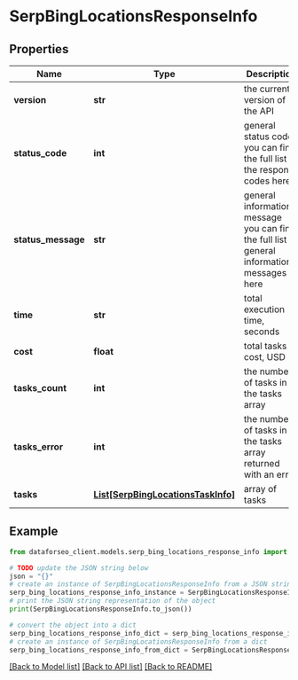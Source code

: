 # SerpBingLocationsResponseInfo


## Properties

Name | Type | Description | Notes
------------ | ------------- | ------------- | -------------
**version** | **str** | the current version of the API | [optional] 
**status_code** | **int** | general status code you can find the full list of the response codes here | [optional] 
**status_message** | **str** | general informational message you can find the full list of general informational messages here | [optional] 
**time** | **str** | total execution time, seconds | [optional] 
**cost** | **float** | total tasks cost, USD | [optional] 
**tasks_count** | **int** | the number of tasks in the tasks array | [optional] 
**tasks_error** | **int** | the number of tasks in the tasks array returned with an error | [optional] 
**tasks** | [**List[SerpBingLocationsTaskInfo]**](SerpBingLocationsTaskInfo.md) | array of tasks | [optional] 

## Example

```python
from dataforseo_client.models.serp_bing_locations_response_info import SerpBingLocationsResponseInfo

# TODO update the JSON string below
json = "{}"
# create an instance of SerpBingLocationsResponseInfo from a JSON string
serp_bing_locations_response_info_instance = SerpBingLocationsResponseInfo.from_json(json)
# print the JSON string representation of the object
print(SerpBingLocationsResponseInfo.to_json())

# convert the object into a dict
serp_bing_locations_response_info_dict = serp_bing_locations_response_info_instance.to_dict()
# create an instance of SerpBingLocationsResponseInfo from a dict
serp_bing_locations_response_info_from_dict = SerpBingLocationsResponseInfo.from_dict(serp_bing_locations_response_info_dict)
```
[[Back to Model list]](../README.md#documentation-for-models) [[Back to API list]](../README.md#documentation-for-api-endpoints) [[Back to README]](../README.md)


